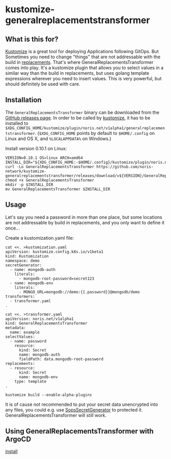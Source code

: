 # kustomize-generalreplacementstransformer

## What is this for?
[Kustomize](https://github.com/kubernetes-sigs/kustomize) is a great tool
for deploying Applications following GitOps. But Sometimes you need to
change "things" that are not addressable with the build in
[replacements](https://kubectl.docs.kubernetes.io/references/kustomize/kustomization/replacements/).
That's where GeneralReplacementsTransformer comes into play. It's a kustomize
plugin that allows you to select values in a similar way than the build in
replacements, but uses golang template expressions wherever you need to insert
values. This is very powerful, but should definitely be used with care.

## Installation

The `GeneralReplacementsTransformer` binary can be downloaded from the
[GitHub releases page](https://github.com/noris-network/kustomize-generalreplacementstransformer/releases).
In order to be called by [kustomize](https://github.com/kubernetes-sigs/kustomize),
it has to be installed to `$XDG_CONFIG_HOME/kustomize/plugin/noris.net/v1alpha1/generalreplacementstransformer`.
(`$XDG_CONFIG_HOME` points by default to `$HOME/.config` on Linux and OS X, and `%LOCALAPPDATA%` on Windows.)

Install version 0.10.1 on Linux:

    VERSION=0.10.1 OS=linux ARCH=amd64
    INSTALL_DIR="${XDG_CONFIG_HOME:-$HOME/.config}/kustomize/plugin/noris.net/v1alpha1/generalreplacementstransformer"
    curl -Lo GeneralReplacementsTransformer https://github.com/noris-network/kustomize-generalreplacementstransformer/releases/download/v${VERSION}/GeneralReplacementsTransformer_${VERSION}_${OS}_${ARCH}
    chmod +x GeneralReplacementsTransformer
    mkdir -p $INSTALL_DIR
    mv GeneralReplacementsTransformer $INSTALL_DIR

## Usage

Let's say you need a password in more than one place, but some locations are not
addressable by build in replacements, and you only want to define it once...

Create a kustomization.yaml file:

    cat <<. >kustomization.yaml
    apiVersion: kustomize.config.k8s.io/v1beta1
    kind: Kustomization
    namespace: demo
    secretGenerator:
      - name: mongodb-auth
        literals:
          - mongodb-root-password=secret123
      - name: mongodb-env
        literals:
          - MONGO_URL=mongodb://demo:{{.password}}@mongodb/demo
    transformers:
      - transformer.yaml
    .

    cat <<. >transformer.yaml
    apiVersion: noris.net/v1alpha1
    kind: GeneralReplacementsTransformer
    metadata:
      name: example
    selectValues:
      - name: password
        resource:
          kind: Secret
          name: mongodb-auth
          fieldPath: data.mongodb-root-password
    replacements:
      - resource:
          kind: Secret
          name: mongodb-env
        type: template
    .

    kustomize build --enable-alpha-plugins

It is of cause not recommended to put your secret data unencrypted into any files,
you could e.g. use [SopsSecretGenerator](https://github.com/goabout/kustomize-sopssecretgenerator)
to protected it. GeneralReplacementsTransformer will still work.

## Using GeneralReplacementsTransformer with ArgoCD

[install](doc/argocd.md)